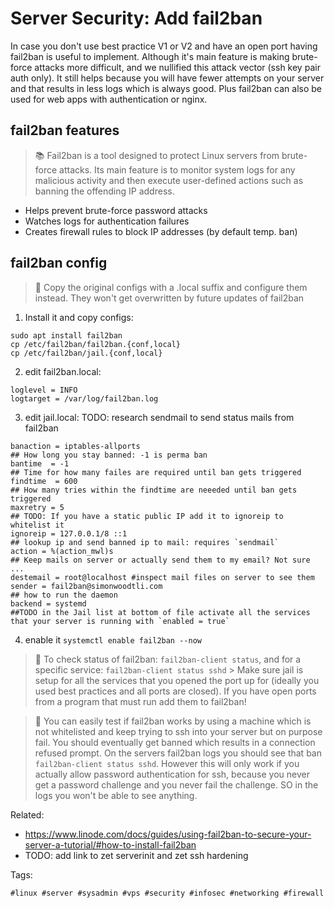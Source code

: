 # Server Security: Add fail2ban

In case you don't use best practice V1 or V2 and have an open port having
fail2ban is useful to implement. Although it's main feature is making
brute-force attacks more difficult, and we nullified this attack vector (ssh
key pair auth only). It still helps because you will have fewer attempts on
your server and that results in less logs which is always good. Plus fail2ban
can also be used for web apps with authentication or nginx.

## fail2ban features

> 📚 Fail2ban is a tool designed to protect Linux servers from brute-force
> attacks. Its main feature is to monitor system logs for any malicious
> activity and then execute user-defined actions such as banning the offending
> IP address.

* Helps prevent brute-force password attacks
* Watches logs for authentication failures
* Creates firewall rules to block IP addresses (by default temp. ban)

## fail2ban config

> 🧐 Copy the original configs with a .local suffix and configure them instead.
> They won't get overwritten by future updates of fail2ban

1. Install it and copy configs:

```
sudo apt install fail2ban
cp /etc/fail2ban/fail2ban.{conf,local}
cp /etc/fail2ban/jail.{conf,local}
```

2. edit fail2ban.local:

```
loglevel = INFO
logtarget = /var/log/fail2ban.log
```

3. edit jail.local:
TODO: research sendmail to send status mails from fail2ban

```
banaction = iptables-allports
## How long you stay banned: -1 is perma ban
bantime  = -1
## Time for how many failes are required until ban gets triggered
findtime  = 600
## How many tries within the findtime are neeeded until ban gets triggered
maxretry = 5
## TODO: If you have a static public IP add it to ignoreip to whitelist it
ignoreip = 127.0.0.1/8 ::1
## lookup ip and send banned ip to mail: requires `sendmail`
action = %(action_mwl)s
## Keep mails on server or actually send them to my email? Not sure ...
destemail = root@localhost #inspect mail files on server to see them
sender = fail2ban@simonwoodtli.com
## how to run the daemon
backend = systemd
##TODO in the Jail list at bottom of file activate all the services that your server is running with `enabled = true`
```

4. enable it `systemctl enable fail2ban --now`

> 🧐 To check status of fail2ban: `fail2ban-client status`, and for a specific
> service: `fail2ban-client status sshd` > Make sure jail is setup for all the
> services that you opened the port up for (ideally you used best practices and
> all ports are closed). If you have open ports from a program that must run
> add them to fail2ban!

> 🧐 You can easily test if fail2ban works by using a machine which is not
> whitelisted and keep trying to ssh into your server but on purpose fail. You
> should eventually get banned which results in a connection refused prompt. On
> the servers fail2ban logs you should see that ban `fail2ban-client status
> sshd`. However this will only work if you actually allow password
> authentication for ssh, because you never get a password challenge and you
> never fail the challenge. SO in the logs you won't be able to see anything.

Related:

* <https://www.linode.com/docs/guides/using-fail2ban-to-secure-your-server-a-tutorial/#how-to-install-fail2ban>
* TODO: add link to zet serverinit and zet ssh hardening

Tags:

    #linux #server #sysadmin #vps #security #infosec #networking #firewall
